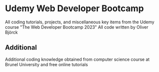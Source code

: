 # Udemy Web Developer Bootcamp

All coding tutorials, projects, and miscellaneous key items from the Udemy course "The Web Developer Bootcamp 2023"
All code written by Oliver Björck

## Additional

Additional coding knowledge obtained from computer science course at Brunel University and free online tutorials